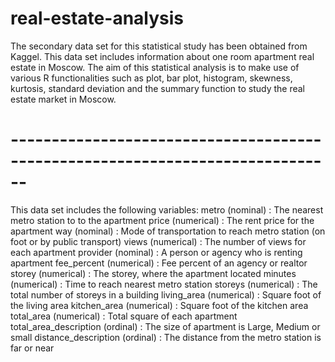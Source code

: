 # real-estate-analysis
The secondary data set for this statistical study has been obtained from Kaggel. This data set includes information about one room apartment real estate in Moscow. The aim of this statistical analysis is to make use of various R functionalities such as plot, bar plot, histogram, skewness, kurtosis, standard deviation and the summary function to study the real estate market in Moscow.
# ------------------------------------------------------------------------------
This data set includes the following variables:
metro (nominal) : The nearest metro station to to the apartment
price (numerical) : The rent price for the apartment
way (nominal) : Mode of transportation to reach metro station (on foot or by public transport)
views (numerical) : The number of views for each apartment
provider (nominal) : A person or agency who is renting apartment
fee_percent (numerical) : Fee percent of an agency or realtor
storey (numerical) : The storey, where the apartment located
minutes (numerical) : Time to reach nearest metro station
storeys (numerical) : The total number of storeys in a building
living_area (numerical) : Square foot of the living area
kitchen_area (numerical) : Square foot of the kitchen area
total_area (numerical) : Total square of each apartment
total_area_description (ordinal) : The size of apartment is Large, Medium or small
distance_description (ordinal) : The distance from the metro station is far or near
